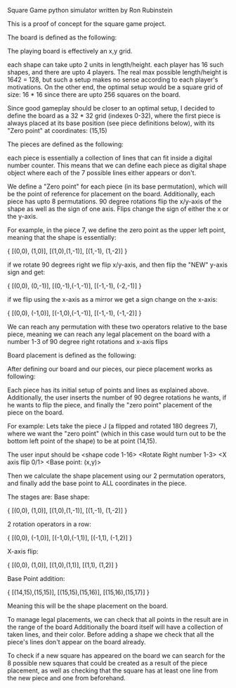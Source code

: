  
 Square Game python simulator written by Ron Rubinstein

 This is a proof of concept for the square game project.


 The board is defined as the following:

 The playing board is effectively an x,y grid.

 each shape can take upto 2 units in length/height.
 each player has 16 such shapes, and there are upto 4 players.
 The real max possible length/height is 16*4*2 = 128, but such a setup makes no sense according to each
 player's motivations.
 On the other end, the optimal setup would be a square grid of size: 16 * 16 since there are upto 256 squares
 on the board.

Since good gameplay should be closer to an optimal setup,
I decided to define the board as a 32 * 32 grid (indexes 0-32), where the first piece is always placed
at its base position (see piece definitions below), with its "Zero point" at coordinates: (15,15)

The pieces are defined as the following:

each piece is essentially a collection of lines that can fit inside a digital number counter.
This means that we can define each piece as digital shape object where each of the 7 possible lines either
appears or don't.

We define a "Zero point" for each piece (in its base permutation), which will be the point of reference for placement
on the board. Additionally, each piece has upto 8 permutations.
90 degree rotations flip the x/y-axis of the shape as well as the sign of one axis.
Flips change the sign of either the x or the y-axis.

For example, in the piece 7, we define the zero point as the upper left point, meaning that the shape is essentially:

{ [(0,0), (1,0)], [(1,0),(1,-1)], [(1,-1), (1,-2)] }

if we rotate 90 degrees right we flip x/y-axis, and then flip the "NEW" y-axis sign and get:

 { [(0,0), (0,-1)], [(0,-1),(-1,-1)], [(-1,-1), (-2,-1)] }

if we flip using the x-axis as a mirror we get a sign change on the x-axis:

{ [(0,0), (-1,0)], [(-1,0),(-1,-1)], [(-1,-1), (-1,-2)] }

We can reach any permutation with these two operators relative to the base piece, meaning we can
reach any legal placement on the board with a number 1-3 of 90 degree right rotations and x-axis flips

Board placement is defined as the following:

After defining our board and our pieces, our piece placement works as following:

Each piece has its initial setup of points and lines as explained above. Additionally, the user inserts the
number of 90 degree rotations he wants, if he wants to flip the piece, and finally the "zero point" placement
of the piece on the board.

For example:
Lets take the piece J (a flipped and rotated 180 degrees 7), where we want the "zero point" (which in this case
would turn out to be the bottom left point of the shape) to be at point (14,15).

The user input should be <shape code 1-16> <Rotate Right number 1-3> <X axis flip 0/1> <Base point: (x,y)>

Then we calculate the shape placement using our 2 permutation operators, and finally add the base point to
ALL coordinates in the piece.

The stages are:
Base shape:

{ [(0,0), (1,0)], [(1,0),(1,-1)], [(1,-1), (1,-2)] }

2 rotation operators in a row:

{ [(0,0), (-1,0)], [(-1,0),(-1,1)], [(-1,1), (-1,2)] }

X-axis flip:

{ [(0,0), (1,0)], [(1,0),(1,1)], [(1,1), (1,2)] }

Base Point addition:

{ [(14,15),(15,15)], [(15,15),(15,16)], [(15,16),(15,17)] }

Meaning this will be the shape placement on the board.

To manage legal placements, we can check that all points in the result are in the range of the board
Additionally the board itself will have a collection of taken lines, and their color.
Before adding a shape we check that all the piece's lines don't appear on the board already.

To check if a new square has appeared on the board we can search for the 8 possible new squares that could
be created as a result of the piece placement, as well as checking that the square has at least one
line from the new piece and one from beforehand.
